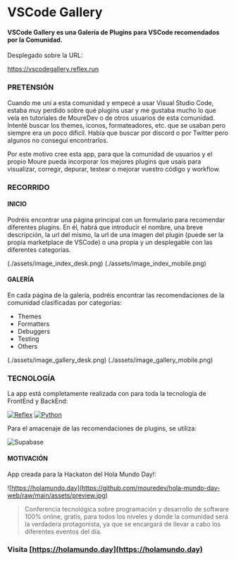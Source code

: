 # VSCode Gallery
#### VSCode Gallery es una Galería de Plugins para VSCode recomendados por la Comunidad.

Desplegado sobre la URL:

[https://vscodegallery.reflex.run
](url)


### PRETENSIÓN

Cuando me uní a esta comunidad y empecé a usar Visual Studio Code, estaba muy perdido sobre qué plugins usar y me gustaba mucho lo que veía en tutoriales de MoureDev o de otros usuarios de esta comunidad.
Intenté buscar los themes, iconos, formateadores, etc. que se usaban pero siempre era un poco dificil. Había que buscar por discord o por Twitter pero algunos no conseguí encontrarlos.

Por este motivo cree esta app, para que la comunidad de usuarios y el propio Moure pueda incorporar los mejores plugins que usais para visualizar, corregir, depurar, testear o mejorar vuestro código y workflow.


### RECORRIDO

#### INICIO
Podréis encontrar una página principal con un formulario para recomendar diferentes plugins. En él, habrá que introducir el nombre, una breve descripción, la url del mismo, la url de una imagen del plugin (puede ser la propia marketplace de VSCode) o una propia y un desplegable con las diferentes categorías.

(./assets/image_index_desk.png)
(./assets/image_index_mobile.png)

#### GALERÍA
En cada página de la galería, podréis encontrar las recomendaciones de la comunidad clasificadas por categorías:

- Themes
- Formatters
- Debuggers
- Testing
- Others


(./assets/image_gallery_desk.png)
(./assets/image_gallery_mobile.png)


### TECNOLOGÍA	

La app está completamente realizada con para toda la tecnología de FrontEnd y BackEnd:

 [![Reflex](https://img.shields.io/badge/Reflex-0.4.9+-5646ED?style=for-the-badge&logo=python&logoColor=white&labelColor=101010)](https://reflex.dev) 
[![Python](https://img.shields.io/badge/Python-3.12+-yellow?style=for-the-badge&logo=python&logoColor=white&labelColor=101010)](https://python.org) 

Para el amacenaje de las recomendaciones de plugins, se utiliza:
 
![Supabase](https://img.shields.io/badge/Supabase-3ECF8E?style=for-the-badge&logo=supabase&logoColor=white)


#### MOTIVACIÓN

App creada para la Hackaton del Hola Mundo Day!:


![https://holamundo.day](https://github.com/mouredev/hola-mundo-day-web/raw/main/assets/preview.jpg)

> Conferencia tecnológica sobre programación y desarrollo de software 100% online, gratis, para todos los niveles y donde la comunidad será la verdadera protagonista, ya que se encargará de llevar a cabo los diferentes eventos del día.

### Visita [https://holamundo.day](https://holamundo.day)
